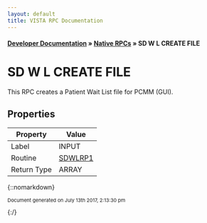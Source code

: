 ```yaml
---
layout: default
title: VISTA RPC Documentation
---
```


#### [Developer Documentation](../index) &#187; [Native RPCs](TableOfContents) &#187; SD W L CREATE FILE<br/>
# SD W L CREATE FILE

This RPC creates a Patient Wait List file for PCMM (GUI).

## Properties

Property | Value
--- | ---
Label | INPUT
Routine | [SDWLRP1](http://code.osehra.org/dox/Routine_SDWLRP1_source.html)
Return Type | ARRAY




{::nomarkdown} <br/><p style="font-size: 11px">Document generated on July 13th 2017, 2:13:30 pm</p>{:/}